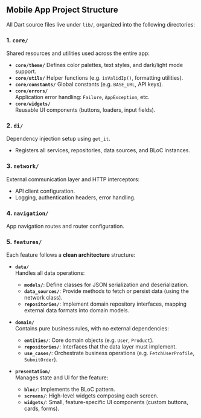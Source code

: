## Mobile App Project Structure

All Dart source files live under `lib/`, organized into the following directories:

### 1. `core/`
Shared resources and utilities used across the entire app:
- **`core/theme/`**
  Defines color palettes, text styles, and dark/light mode support.  
- **`core/utils/`**
  Helper functions (e.g. `isValidIp()`, formatting utilities).  
- **`core/constants/`**
  Global constants (e.g. `BASE_URL`, API keys).
- **`core/errors/`**  
  Application error handling: `Failure`, `AppException`, etc.  
- **`core/widgets/`**  
  Reusable UI components (buttons, loaders, input fields).

### 2. `di/`  
Dependency injection setup using `get_it`.  
- Registers all services, repositories, data sources, and BLoC instances.

### 3. `network/`
External communication layer and HTTP interceptors:  
- API client configuration.
- Logging, authentication headers, error handling.

### 4. `navigation/`
App navigation routes and router configuration.

### 5. `features/`  
Each feature follows a **clean architecture** structure:
- **`data/`**  
  Handles all data operations:  
  - **`models/`**: Define classes for JSON serialization and deserialization.  
  - **`data_sources/`**: Provide methods to fetch or persist data (using the network class).  
  - **`repositories/`**: Implement domain repository interfaces, mapping external data formats into domain models.

- **`domain/`**  
  Contains pure business rules, with no external dependencies:
  - **`entities/`**: Core domain objects (e.g. `User`, `Product`).  
  - **`repositories/`**: Interfaces that the data layer must implement.  
  - **`use_cases/`**: Orchestrate business operations (e.g. `FetchUserProfile`, `SubmitOrder`).

- **`presentation/`**  
  Manages state and UI for the feature:
  - **`bloc/`**: Implements the BLoC pattern.  
  - **`screens/`**: High-level widgets composing each screen.  
  - **`widgets/`**: Small, feature-specific UI components (custom buttons, cards, forms).
